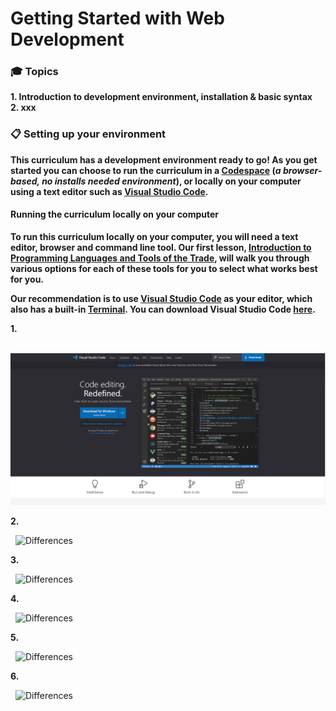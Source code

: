 # Getting Started with Web Development

### 🎓 Topics

**1. Introduction to development environment, installation & basic syntax**  
**2. xxx**


### 📋 Setting up your environment 

**This curriculum has a development environment ready to go! As you get started you can choose to run the curriculum in a  [Codespace](https://github.com/features/codespaces/) (_a browser-based, no installs needed environment_), or locally on your computer using a text editor such as [Visual Studio Code](https://code.visualstudio.com/?WT.mc_id=academic-77807-sagibbon).**


#### Running the curriculum locally on your computer

**To run this curriculum locally on your computer, you will need a text editor, browser and command line tool. Our first lesson, [Introduction to Programming Languages and Tools of the Trade](https://github.com/microsoft/Web-Dev-For-Beginners/tree/main/1-getting-started-lessons/1-intro-to-programming-languages), will walk you through various options for each of these tools for you to select what works best for you.**

**Our recommendation is to use [Visual Studio Code](https://code.visualstudio.com/?WT.mc_id=academic-77807-sagibbon) as your editor, which also has a built-in [Terminal](https://code.visualstudio.com/docs/terminal/basics/?WT.mc_id=academic-77807-sagibbon). You can download Visual Studio Code [here](https://code.visualstudio.com/?WT.mc_id=academic-77807-sagibbon).**


**1.** 

&nbsp; <img src="./Images/vscode - download setp0.png" alt="Differences"/>

**2.** 

&nbsp; <img src="./Images/vscode - download setp1.png" alt="Differences"/>

**3.** 

&nbsp; <img src="./Images/vscode - download setp2.png" alt="Differences"/>

**4.** 

&nbsp; <img src="./Images/vscode - download setp3.png" alt="Differences"/>

**5.** 

&nbsp; <img src="./Images/vscode - download setp4.png" alt="Differences"/>

**6.** 

&nbsp; <img src="./Images/vscode - download setp5.png" alt="Differences"/>
